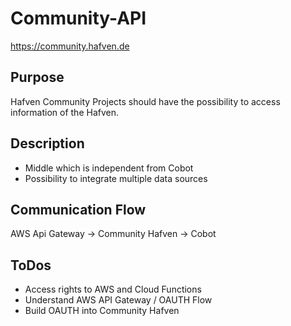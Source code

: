 # Community-API
https://community.hafven.de
## Purpose
Hafven Community Projects should have the possibility to access information of the Hafven.

## Description
- Middle which is independent from Cobot
- Possibility to integrate multiple data sources

## Communication Flow
AWS Api Gateway -> Community Hafven -> Cobot

## ToDos
- Access rights to AWS and Cloud Functions
- Understand AWS API Gateway / OAUTH Flow
- Build OAUTH into Community Hafven
